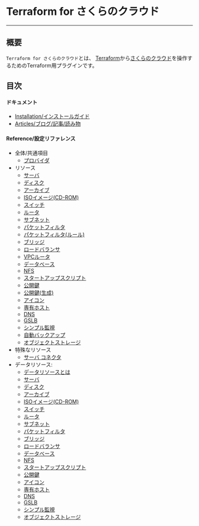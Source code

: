 # Terraform for さくらのクラウド

---

## 概要

`Terraform for さくらのクラウド`とは、
[Terraform](https://terraform.io)から[さくらのクラウド](http://cloud.sakura.ad.jp)を操作するためのTerraform用プラグインです。  


## 目次

#### ドキュメント
- [Installation/インストールガイド](installation/)
- [Articles/ブログ/記事/読み物](articles/)

####  Reference/設定リファレンス
- 全体/共通項目
    - [プロバイダ](configuration/provider/)
- リソース
    - [サーバ](configuration/resources/server/)
    - [ディスク](configuration/resources/disk/)
    - [アーカイブ](configuration/resources/archive/)
    - [ISOイメージ(CD-ROM)](configuration/resources/cdrom/)
    - [スイッチ](configuration/resources/switch/)
    - [ルータ](configuration/resources/internet/)
    - [サブネット](configuration/resources/subnet/)
    - [パケットフィルタ](configuration/resources/packet_filter/)
    - [パケットフィルタ(ルール)](configuration/resources/packet_filter_rule/)
    - [ブリッジ](configuration/resources/bridge/)
    - [ロードバランサ](configuration/resources/load_balancer/)
    - [VPCルータ](configuration/resources/vpc_router/)
    - [データベース](configuration/resources/database/)
    - [NFS](configuration/resources/nfs/)
    - [スタートアップスクリプト](configuration/resources/note/)
    - [公開鍵](configuration/resources/ssh_key/)
    - [公開鍵(生成)](configuration/resources/ssh_key_gen/)
    - [アイコン](configuration/resources/icon/)
    - [専有ホスト](configuration/resources/private_host/)
    - [DNS](configuration/resources/dns/)
    - [GSLB](configuration/resources/gslb/)
    - [シンプル監視](configuration/resources/simple_monitor/)
    - [自動バックアップ](configuration/resources/auto_backup/)
    - [オブジェクトストレージ](configuration/resources/bucket_object/)
- 特殊なリソース
    - [サーバ コネクタ](configuration/resources/server_connector)
- データリソース:
    - [データリソースとは](configuration/resources/data_resource)
    - [サーバ](configuration/resources/data/server)
    - [ディスク](configuration/resources/data/disk)
    - [アーカイブ](configuration/resources/data/archive)
    - [ISOイメージ(CD-ROM)](configuration/resources/data/cdrom)
    - [スイッチ](configuration/resources/data/switch)
    - [ルータ](configuration/resources/data/internet)
    - [サブネット](configuration/resources/data/subnet)
    - [パケットフィルタ](configuration/resources/data/packet_filter)
    - [ブリッジ](configuration/resources/data/bridge)
    - [ロードバランサ](configuration/resources/data/load_balancer)
    - [データベース](configuration/resources/data/database)
    - [NFS](configuration/resources/data/nfs)
    - [スタートアップスクリプト](configuration/resources/data/note)
    - [公開鍵](configuration/resources/data/ssh_key)
    - [アイコン](configuration/resources/data/icon)
    - [専有ホスト](configuration/resources/data/private_host)
    - [DNS](configuration/resources/data/dns)
    - [GSLB](configuration/resources/data/gslb)
    - [シンプル監視](configuration/resources/data/simple_monitor)
    - [オブジェクトストレージ](configuration/resources/data/bucket_object)
  